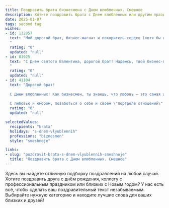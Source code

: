 ```yaml
---
title: Поздравить брата бизнесмена с Днем влюбленных. Смешное
description: Хотите поздравить брата с Днем влюбленных или другим праздником? Наш ИИ создаст незабываемое поздравление, а вы обязательно выделитесь среди других.  
date: 2025-01-07
tags: second tag
wishes:
- id: 132857
  text: "Мой дорогой брат, бизнес-магнат и покоритель сердец (хотя бы одного на сегодня)! С Днём святого Валентина! Надеюсь, твой деловой график настолько плотен, что ты успел только на одно романтическое свидание — иначе как же ты будешь управлять империей?  Пусть твой День влюблённых будет полон любви (и, конечно, прибыли!).
  "
  rating: "0"
  updated: "null"
- id: 81925
  text: "С Днем святого Валентина, дорогой брат! Надеюсь, твой бизнес-план на сегодняшний день включает в себя: 1) получение максимум любви, 2) минимум стресса и 3) как минимум одно свидание с удачным финалом.  😉
  "
  rating: "0"
  updated: "null"
- id: 41104
  text: "Дорогой брат!
  
  С Днем влюбленных! Как бизнесмен, ты знаешь, что любовь — это самая ценная акция на рынке душ! Пусть твое сердце всегда будет в плюсе, а чувства поднимаются, как на самом успешном инвестиционном тренде. Желаю, чтобы страсть к жизни и любовь были твоими главными \"клиентами\". Не забывай, что лучшая прибыль — это те моменты, когда можно впустить в свой бизнес любимую!
  
  С любовью и юмором, позаботься о себе и своем \"портфеле отношений\"! 🎉💖"
  rating: "0"
  updated: "null"

selectedValues:
  recipients: "brata"
  holidays: "s-dnem-vlyublennih"
  professions: "biznesmen"
  style: "smeshnoje"

links:
- slug: "pozdravit-brata-s-dnem-vlyublennih-smeshnoje"
  title: "Поздравить брата с Днем влюбленных. Смешное"
---
```


Здесь вы найдете отличную подборку поздравлений на любой случай.
Хотите поздравить друга с днём рождения, коллегу с профессиональным праздником или близких с Новым годом? У нас есть всё, чтобы сделать ваш поздравительный текст незабываемым. Выбирайте нужную категорию и находите лучшие слова для ваших близких и друзей!
